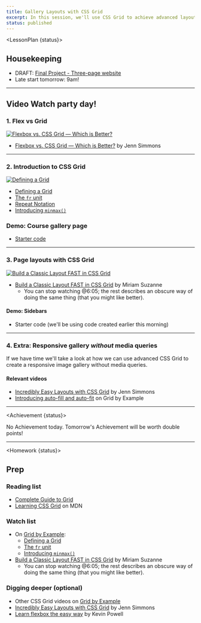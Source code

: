 ```yaml
---
title: Gallery Layouts with CSS Grid
excerpt: In this session, we'll use CSS Grid to achieve advanced layouts.
status: published
---
```

<script>
	import Homework from "$lib/components/Homework.svelte";
	import LessonPlan from "$lib/components/LessonPlan.svelte";
	import LabTime from "$lib/components/LabTime.svelte";
	import Achievement from "$lib/components/Achievement.svelte";
</script>

<LessonPlan {status}>

## Housekeeping
- DRAFT: [Final Project - Three-page website](/courses/cpnt-260/assessments/final-project)
- Late start tomorrow: 9am!

---

## Video Watch party day!
### 1. Flex vs Grid
[![Flexbox vs. CSS Grid — Which is Better?](/images/lessons/flex-vs-grid.png)](https://youtu.be/hs3piaN4b5I)
- [Flexbox vs. CSS Grid — Which is Better?](https://youtu.be/hs3piaN4b5I) by Jenn Simmons

---

### 2. Introduction to CSS Grid
[![Defining a Grid](/images/lessons/intro-to-grid.png)](https://gridbyexample.com/video/)
- [Defining a Grid](https://gridbyexample.com/video/series-define-a-grid/)
- [The `fr` unit](https://gridbyexample.com/video/series-the-fr-unit/)
- [Repeat Notation](https://gridbyexample.com/video/series-repeat/)
- [Introducing `minmax()`](https://gridbyexample.com/video/series-minmax/)

### Demo: Course gallery page
- [Starter code](https://github.com/sait-wbdv/dailies-w23/tree/main/2023-02-02-css-grid/01-gallery-starter)

---

### 3. Page layouts with CSS Grid
[![Build a Classic Layout FAST in CSS Grid](/images/lessons/grid-site-layout.png)](https://youtu.be/KOvGeFUHAC0)
- [Build a Classic Layout FAST in CSS Grid](https://youtu.be/KOvGeFUHAC0) by Miriam Suzanne
    - You can stop watching @6:05; the rest describes an obscure way of doing the same thing (that you might like better).

#### Demo: Sidebars
- Starter code (we'll be using code created earlier this morning)

---

### 4. Extra: Responsive gallery _without_ media queries
If we have time we'll take a look at how we can use advanced CSS Grid to create a responsive image gallery without media queries.

#### Relevant videos
- [Incredibly Easy Layouts with CSS Grid](https://youtu.be/tFKrK4eAiUQ) by Jenn Simmons
- [Introducing auto-fill and auto-fit](https://gridbyexample.com/video/series-auto-fill-auto-fit/) on Grid by Example

</LessonPlan>

---

<Achievement {status}>

No Achievement today. Tomorrow's Achievement will be worth double points!

</Achievement>

---

<Homework {status}>

## Prep
### Reading list
- [Complete Guide to Grid](https://css-tricks.com/snippets/css/complete-guide-grid/)
- [Learning CSS Grid](https://developer.mozilla.org/en-US/docs/Learn/CSS/CSS_layout/Grids) on MDN

### Watch list
- On [Grid by Example](https://gridbyexample.com/):
    - [Defining a Grid](https://gridbyexample.com/video/series-define-a-grid/)
    - [The `fr` unit](https://gridbyexample.com/video/series-the-fr-unit/)
    - [Introducing `minmax()`](https://gridbyexample.com/video/series-minmax/)
- [Build a Classic Layout FAST in CSS Grid](https://youtu.be/KOvGeFUHAC0) by Miriam Suzanne
    - You can stop watching @6:05; the rest describes an obscure way of doing the same thing (that you might like better).

### Digging deeper (optional)
- Other CSS Grid videos on [Grid by Example](https://gridbyexample.com/video/)
- [Incredibly Easy Layouts with CSS Grid](https://youtu.be/tFKrK4eAiUQ) by Jenn Simmons
- [Learn flexbox the easy way](https://www.youtube.com/watch?v=u044iM9xsWU) by Kevin Powell

</Homework>